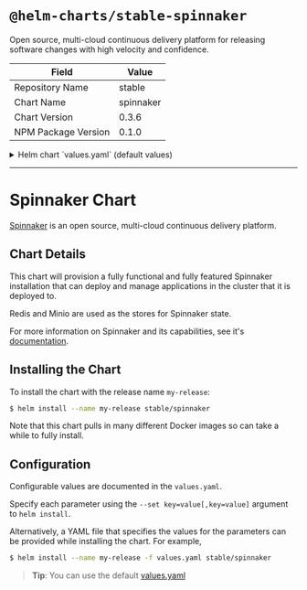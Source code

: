 # `@helm-charts/stable-spinnaker`

Open source, multi-cloud continuous delivery platform for releasing software changes with high velocity and confidence.

| Field               | Value     |
| ------------------- | --------- |
| Repository Name     | stable    |
| Chart Name          | spinnaker |
| Chart Version       | 0.3.6     |
| NPM Package Version | 0.1.0     |

<details>

<summary>Helm chart `values.yaml` (default values)</summary>

```yaml
# Define which registries and repositories you want available in your
# Spinnaker pipeline definitions
# For more info visit:
#   http://www.spinnaker.io/v1.0/docs/target-deployment-configuration#section-docker-registry

# Configure your Docker registries here
accounts:
  - name: dockerhub
    address: https://index.docker.io
    repositories:
      - library/alpine
      - library/ubuntu
      - library/centos
      - library/nginx
# - name: gcr
#   address: https://gcr.io
#   username: _json_key
#   password: '<INSERT YOUR SERVICE ACCOUNT JSON HERE>'
#   email: 1234@5678.com

# Settings for notifications via email
# For more info visit:
#   http://www.spinnaker.io/docs/notifications-and-events-guide#section-email
mail:
  enabled: false
  host: smtp.example.org
  username: admin
  password: admin
  fromAddress: spinnaker@example.org
  port: 25

slack:
  enabled: false
  token:
  botName: 'spinnakerbot'

# Images for each component
images:
  clouddriver: gcr.io/spinnaker-marketplace/clouddriver:0.5.0-72
  echo: gcr.io/spinnaker-marketplace/echo:0.4.0-72
  deck: gcr.io/spinnaker-marketplace/deck:1.3.0-72
  igor: gcr.io/spinnaker-marketplace/igor:0.4.0-72
  orca: gcr.io/spinnaker-marketplace/orca:0.5.0-72
  gate: gcr.io/spinnaker-marketplace/gate:0.5.0-72
  front50: gcr.io/spinnaker-marketplace/front50:0.4.1-72
  rosco: gcr.io/spinnaker-marketplace/rosco:0.4.0-72

# Change this if youd like to expose Spinnaker outside the cluster
deck:
  host: localhost
  port: 9000
  protocol: http
  ingress:
    enabled: false
    # annotations:
    # ingress.kubernetes.io/ssl-redirect: 'true'
    # kubernetes.io/ingress.class: nginx
    # kubernetes.io/tls-acme: "true"
    # tls:
    #  - secretName: -tls
    #    hosts:
    #      - domain.com

gate:
  allowedOriginsPattern: '^https?://(?:localhost|127.0.0.1|[^/]+\.example\.com)(?::[1-9]\d*)?/?$'

# Bucket to use when storing config data in S3 compatible storage
storageBucket: spinnaker

# Change service type for UI service
serviceType: ClusterIP

# Resources to provide to each of
# the Spinnaker components
resources:
  limits:
    cpu: 1000m
    memory: 1280Mi
  requests:
    cpu: 1000m
    memory: 1280Mi

# Redis password to use for the in-cluster redis service
# Redis is not exposed publically
redis:
  redisPassword: password

# Minio access/secret keys for the in-cluster S3 usage
# Minio is not exposed publically
minio:
  enabled: true
  imageTag: RELEASE.2016-11-26T02-23-47Z
  serviceType: ClusterIP
  accessKey: spinnakeradmin
  secretKey: spinnakeradmin

gcs:
  enabled: false
  project: my-project-name
  jsonKey: '<INSERT CLOUD STORAGE JSON HERE>'

# Configuration for the Jenkins instance that is attached to the
# igor component of Spinnaker. For more info about the Jenkins integration
# with Spinnaker, visit:
#   http://www.spinnaker.io/docs/jenkins-script-execution-stage
jenkins:
  Master:
    ImageTag: 2.62
    Cpu: '500m'
    Memory: '512Mi'
    ServiceType: ClusterIP
    CustomConfigMap: true
    InstallPlugins:
      - kubernetes:0.11
      - workflow-aggregator:2.5
      - workflow-job:2.11
      - credentials-binding:1.12
      - git:3.2.0

  Agent:
    Image: viglesiasce/spinnaker-jenkins-agent
    ImageTag: v0.2.0
    Cpu: '500m'
    Memory: '512Mi'
```

</details>

---

# Spinnaker Chart

[Spinnaker](http://spinnaker.io/) is an open source, multi-cloud continuous delivery platform.

## Chart Details

This chart will provision a fully functional and fully featured Spinnaker installation
that can deploy and manage applications in the cluster that it is deployed to.

Redis and Minio are used as the stores for Spinnaker state.

For more information on Spinnaker and its capabilities, see it's [documentation](http://www.spinnaker.io/docs).

## Installing the Chart

To install the chart with the release name `my-release`:

```bash
$ helm install --name my-release stable/spinnaker
```

Note that this chart pulls in many different Docker images so can take a while to fully install.

## Configuration

Configurable values are documented in the `values.yaml`.

Specify each parameter using the `--set key=value[,key=value]` argument to `helm install`.

Alternatively, a YAML file that specifies the values for the parameters can be provided while installing the chart. For example,

```bash
$ helm install --name my-release -f values.yaml stable/spinnaker
```

> **Tip**: You can use the default [values.yaml](values.yaml)

